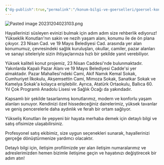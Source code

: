 ```yaml
---
{"dg-publish":true,"permalink":"/konum-bilgi-ve-goerselleri/goersel-konum/","noteIcon":""}
---
```


![Pasted image 20231204023103.png](/img/user/Resim%20Ar%C5%9Fivi/Pasted%20image%2020231204023103.png)

Hayallerinizi süsleyen evinizi bulmak için adım adım size rehberlik ediyoruz! Yükseklik Konutları'nın sakin ve nezih yaşam alanı, konumu ile de ön plana çıkıyor. 23 Nisan Cad. ve 19 Mayıs Belediyesi Cad. arasında yer alan konumumuz, çevresindeki sağlık kuruluşları, okullar, camiler, pazar alanları ve sanayi siteleriyle sizin ihtiyaçlarınıza hızlı bir şekilde yanıt verebiliyor.  
  
Yüksek kaliteli konut projemiz, 23 Nisan Caddesi'nde bulunmaktadır. Yakınlarda Kapalı Pazar Alanı ve 19 Mayıs Belediyesi Cadde'si yer almaktadır. Pazar Mahallesi'ndeki Cami, Akif Namık Kemal Sokak, Cumhuriyet İlkokulu, Akşemsettin Cami, Mimoza Sokak, Sanatkar Sokak ve Kamelya Sokak'a kolayca erişilebilir. Ayrıca, Atatürk Ortaokulu, Ballıca 60. Yıl Çok Programlı Anadolu Lisesi ve Sağlık Ocağı da yakındadır.

Kapsamlı bir şekilde tasarlanmış konutlarımız, modern ve konforlu yaşam alanları sunuyor. 
Kendinizi özel hissedeceğiniz dairelerimiz, yüksek tavanlar ve geniş pencerelerle daha aydınlık ve ferah bir ortam sağlıyor.

Yükseliş Konutları ile yepyeni bir hayata merhaba demek için detaylı bilgi ve satış ofisimize ulaşabilirsiniz. 

Profesyonel satış ekibimiz, size uygun seçenekleri sunarak, hayallerinizi gerçeğe dönüştürmenize yardımcı olacaktır. 

Detaylı bilgi için, iletişim profilimizde yer alan iletişim numaralarımız ve adreslerimizden hemen bizimle iletişime geçin ve hayatınızı değiştirecek bir adım atın!